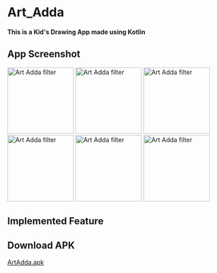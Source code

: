 # Art_Adda
**This is a Kid's Drawing App made using Kotlin**

## App Screenshot
<p float="left">
  <img src="" width="150" alt="Art Adda filter">
  <img src="" width="150" alt="Art Adda filter">
  <img src="" width="150" alt="Art Adda filter">
  <img src="" width="150" alt="Art Adda filter">
  <img src="" width="150" alt="Art Adda filter">
  <img src="" width="150" alt="Art Adda filter">
</p>

## Implemented Feature
  
    
## Download APK
  [ArtAdda.apk]()

